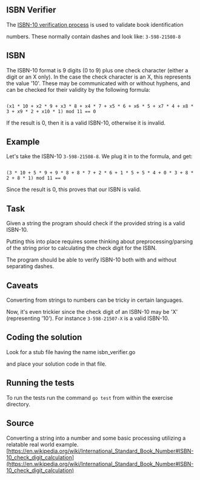  
## ISBN Verifier

  

The [ISBN-10 verification process](https://en.wikipedia.org/wiki/International_Standard_Book_Number) is used to validate book identification

numbers. These normally contain dashes and look like: `3-598-21508-8`

  

## ISBN

  

The ISBN-10 format is 9 digits (0 to 9) plus one check character (either a digit or an X only). In the case the check character is an X, this represents the value '10'. These may be communicated with or without hyphens, and can be checked for their validity by the following formula:

  

```

(x1 * 10 + x2 * 9 + x3 * 8 + x4 * 7 + x5 * 6 + x6 * 5 + x7 * 4 + x8 * 3 + x9 * 2 + x10 * 1) mod 11 == 0

```

  

If the result is 0, then it is a valid ISBN-10, otherwise it is invalid.

  

## Example

  

Let's take the ISBN-10 `3-598-21508-8`. We plug it in to the formula, and get:

```

(3 * 10 + 5 * 9 + 9 * 8 + 8 * 7 + 2 * 6 + 1 * 5 + 5 * 4 + 0 * 3 + 8 * 2 + 8 * 1) mod 11 == 0

```

  

Since the result is 0, this proves that our ISBN is valid.

  

## Task

  

Given a string the program should check if the provided string is a valid ISBN-10.

Putting this into place requires some thinking about preprocessing/parsing of the string prior to calculating the check digit for the ISBN.

  

The program should be able to verify ISBN-10 both with and without separating dashes.

  
  

## Caveats

  

Converting from strings to numbers can be tricky in certain languages.

Now, it's even trickier since the check digit of an ISBN-10 may be 'X' (representing '10'). For instance `3-598-21507-X` is a valid ISBN-10.

  
## Coding the solution

  

Look for a stub file having the name isbn_verifier.go

and place your solution code in that file.

  

## Running the tests

  

To run the tests run the command `go test` from within the exercise directory.

  


## Source

  

Converting a string into a number and some basic processing utilizing a relatable real world example. [https://en.wikipedia.org/wiki/International_Standard_Book_Number#ISBN-10_check_digit_calculation](https://en.wikipedia.org/wiki/International_Standard_Book_Number#ISBN-10_check_digit_calculation)

